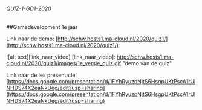 ###### QUIZ-1-GD1-2020

##Gamedevelopment 1e jaar

Link naar de demo: [http://schw.hosts1.ma-cloud.nl/2020/quiz1/](http://schw.hosts1.ma-cloud.nl/2020/quiz1/):

![alt text][link_naar_video]
[link_naar_video]: http://schw.hosts1.ma-cloud.nl/2020/quiz1/images/1e_versie_quiz.gif "demo van de quiz"

Link naar de les presentatie: [https://docs.google.com/presentation/d/1FYhRyuzpNjtS6HsgpUKtPscA1rUlNHDS74X2eaNkUeg/edit?usp=sharing](https://docs.google.com/presentation/d/1FYhRyuzpNjtS6HsgpUKtPscA1rUlNHDS74X2eaNkUeg/edit?usp=sharing)



